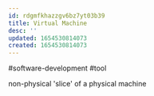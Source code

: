 ```yaml
---
id: rdgmfkhazzgv6bz7yt03b39
title: Virtual Machine
desc: ''
updated: 1654530814073
created: 1654530814073
---
```

#software-development #tool 

non-physical 'slice' of a physical machine
